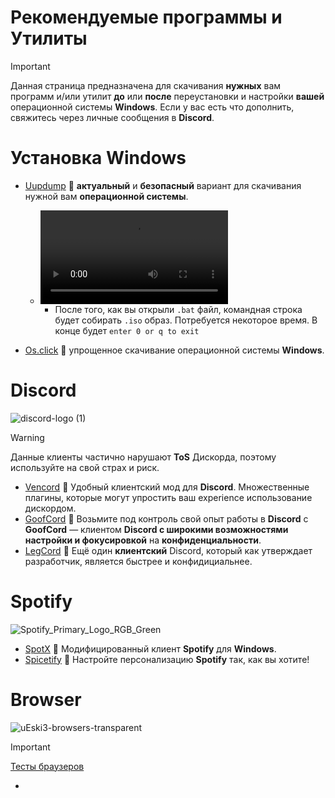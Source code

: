 # Рекомендуемые программы и Утилиты
> [!Important]
> Данная страница предназначена для скачивания **нужных** вам программ и/или утилит **до** или **после** переустановки и настройки **вашей** операционной системы **Windows**. Если у вас есть что дополнить, свяжитесь через личные сообщения в **Discord**.

# Установка Windows

- [Uupdump](https://uupdump.net/) 🔸 **актуальный** и **безопасный** вариант для скачивания нужной вам **операционной системы**. 

  - ![Гайд по установке](https://github.com/Seniroad/Computer-RU-Setup-guide/blob/cf5c14d21d13b27921eae392ae1ccbbefa61316b/docs/uupdump_guide.mp4)
    - После того, как вы открыли `.bat` файл, командная строка будет собирать `.iso` образ. Потребуется некоторое время. В конце будет `enter 0 or q to exit`
- [Os.click](https://os.click/en) 🔸 упрощенное скачивание операционной системы **Windows**.


# Discord

![discord-logo (1)](https://github.com/user-attachments/assets/91fb5e96-849c-43bc-bdee-30cb3484d297)

> [!WARNING]
> Данные клиенты частично нарушают **ToS** Дискорда, поэтому используйте на свой страх и риск.
- [Vencord](https://vencord.dev/) 🔹 Удобный клиентский мод для **Discord**. Множественные плагины, которые могут упростить ваш experience использование дискордом.
- [GoofCord](https://github.com/Milkshiift/GoofCord) 🔹 Возьмите под контроль свой опыт работы в **Discord** с **GoofCord** — клиентом **Discord **с широкими возможностями **настройки** и ф**окусировкой** на **конфиденциальности**.
- [LegCord](https://legcord.app/) 🔹 Ещё один **клиентский** Discord, который как утверждает разработчик, является быстрее и конфидициальнее.

# Spotify

![Spotify_Primary_Logo_RGB_Green](https://github.com/user-attachments/assets/e041c309-2cd5-4653-b235-d573bfc5b2eb)

- [SpotX](https://github.com/SpotX-Official/SpotX) 🔸 Модифицированный клиент **Spotify** для **Windows**.
- [Spicetify](https://spicetify.app/) 🔸 Настройте персонализацию **Spotify** так, как вы хотите!

# Browser

![uEski3-browsers-transparent](https://github.com/user-attachments/assets/c33e1ddd-286c-4545-a9d1-1cab7e87219f)
> [!Important]
> [Тесты браузеров](https://privacytests.org/) 

- 
